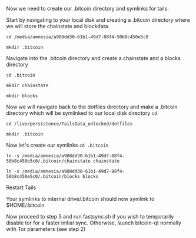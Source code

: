Now we need to create our .bitcoin directory and symlinks for tails. 

Start by navigating to your local disk and creating a .bitcoin directory where we will store the chainstate and blockdata.

`cd /media/amnesia/a988dd30-61b1-49d7-88f4-50b8c450e5c0`

`mkdir .bitcoin`

Navigate into the .bitcoin directory and create a chainstate and a blocks directory

`cd .bitcoin`

`mkdir chainstate`

`mkdir blocks`

Now we will navigate back to the dotfiles directory and make a .bitcoin directory which will be symlinked to our local disk directory
`cd`

`cd /live/persistence/TailsData_unlocked/dotfiles`

`mkdir .bitcoin`

Now let's create our symlinks
`cd .bitcoin`

`ln -s /media/amnesia/a988dd30-61b1-49d7-88f4-50b8c450e5c0/.bitcoin/chainstate chainstate`

`ln -s /media/amnesia/a988dd30-61b1-49d7-88f4-50b8c450e5c0/.bitcoin/blocks blocks`


Restart Tails

Your symlinks to internal drive/.bitcoin should now symlink to $HOME/.bitcoin

Now proceed to step 5 and run fastsync.sh if you wish to temporarily disable tor for a faster initial sync. Otherwise, launch bitcoin-qt normally with Tor parameters (see step 2)
